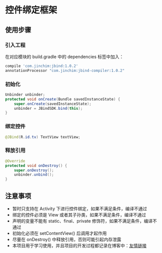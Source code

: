 # 控件绑定框架

## 使用步骤

### 引入工程

在对应模块的 build.gradle 中的 dependencies 标签中加入：

``` gradle
compile 'com.jinchim:jbind:1.0.2'
annotationProcessor "com.jinchim:jbind-compiler:1.0.2"
```

### 初始化

``` java
Unbinder unbinder;
protected void onCreate(Bundle savedInstanceState) {
    super.onCreate(savedInstanceState);
    unbinder = JBindSDK.bind(this);
}
```

### 绑定控件

``` java
@JBind(R.id.tv) TextView textView;
```

### 释放引用

``` java
@Override
protected void onDestroy() {
    super.onDestroy();
    unbinder.unbind();
}
```

## 注意事项

* 暂时只支持在 Activity 下进行控件绑定，如果不满足条件，编译不通过
* 绑定的控件必须是 View 或者其子孙类，如果不满足条件，编译不通过
* 声明的变量不能有 static、final、private 修饰符，如果不满足条件，编译不通过
* 初始化必须在 setContentView() 后调用才起作用
* 尽量在 onDestroy() 中释放引用，否则可能引起内存泄露
* 本项目用于学习使用，并且项目的开发过程都记录在博客中：[友情链接](http://jinchim.com/2017/08/23/JBind/)